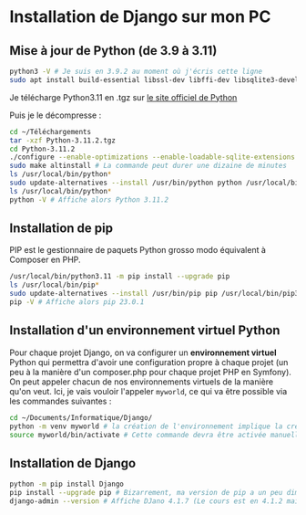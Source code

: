 # Installation de Django sur mon PC

## Mise à jour de Python (de 3.9 à 3.11)

```bash
python3 -V # Je suis en 3.9.2 au moment où j'écris cette ligne
sudo apt install build-essential libssl-dev libffi-dev libsqlite3-devel python3-dev # Exécution des commandes pour faire compiler du Python, d'après https://www.digitalocean.com/community/tutorials/how-to-install-python-3-and-set-up-a-programming-environment-on-debian-11
```

Je télécharge Python3.11 en .tgz sur [le site officiel de Python](https://www.python.org/downloads/release/python-3112/)

Puis je le décompresse :

```bash
cd ~/Téléchargements
tar -xzf Python-3.11.2.tgz
cd Python-3.11.2
./configure --enable-optimizations --enable-loadable-sqlite-extensions
sudo make altinstall # La commande peut durer une dizaine de minutes
ls /usr/local/bin/python*
sudo update-alternatives --install /usr/bin/python python /usr/local/bin/python3.11 1
ls /usr/local/bin/python*
python -V # Affiche alors Python 3.11.2
```

## Installation de pip

PIP est le gestionnaire de paquets Python grosso modo équivalent à Composer en PHP.  

```bash
/usr/local/bin/python3.11 -m pip install --upgrade pip
ls /usr/local/bin/pip*
sudo update-alternatives --install /usr/bin/pip pip /usr/local/bin/pip3.11 1
pip -V # Affiche alors pip 23.0.1
```

## Installation d'un environnement virtuel Python

Pour chaque projet Django, on va configurer un **environnement virtuel** Python qui permettra d'avoir une configuration propre à chaque projet (un peu à la manière d'un composer.php pour chaque projet PHP en Symfony).  
On peut appeler chacun de nos environnements virtuels de la manière qu'on veut. Ici, je vais vouloir l'appeler `myworld`, ce qui va être possible via les commandes suivantes :

```bash
cd ~/Documents/Informatique/Django/
python -m venv myworld # la création de l'environnement implique la création d'un dossier "myworld" dans le dossier courant
source myworld/bin/activate # Cette commande devra être activée manuellement à chaque fois qu'on travaillera sur ce projet. Je pense que ça n'existe pas sur Django 1
```

## Installation de Django

```bash
python -m pip install Django
pip install --upgrade pip # Bizarrement, ma version de pip a un peu diminué dans l'environnement virtuel, mais bon c'est corrigé
django-admin --version # Affiche DJano 4.1.7 (Le cours est en 4.1.2 mais osef)
```
